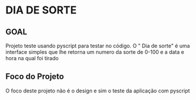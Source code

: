 <h1> DIA DE SORTE </h1>


## GOAL
<p> Projeto teste usando pyscript para testar no código. O " Dia de sorte" é uma interface simples que lhe retorna um numero da sorte de 0-100 e a data e hora na qual foi tirado</p>

## Foco do Projeto
<p> O foco deste projeto não é o design e sim o teste da aplicação com pyscript </p>
